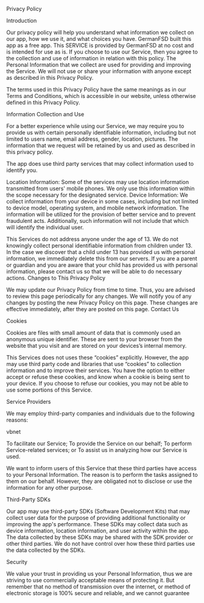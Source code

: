 Privacy Policy

Introduction

Our privacy policy will help you understand what information we collect on our app, how we use it, and what choices you have. GermanFSD built this app as a free app. This SERVICE is provided by GermanFSD at no cost and is intended for use as is. If you choose to use our Service, then you agree to the collection and use of information in relation with this policy. The Personal Information that we collect are used for providing and improving the Service. We will not use or share your information with anyone except as described in this Privacy Policy.

The terms used in this Privacy Policy have the same meanings as in our Terms and Conditions, which is accessible in our website, unless otherwise defined in this Privacy Policy.

Information Collection and Use

For a better experience while using our Service, we may require you to provide us with certain personally identifiable information, including but not limited to users name, email address, gender, location, pictures. The information that we request will be retained by us and used as described in this privacy policy.

The app does use third party services that may collect information used to identify you.

Location Information: Some of the services may use location information transmitted from users' mobile phones. We only use this information within the scope necessary for the designated service.
Device Information: We collect information from your device in some cases, including but not limited to device model, operating system, and mobile network information. The information will be utilized for the provision of better service and to prevent fraudulent acts. Additionally, such information will not include that which will identify the individual user.

This Services do not address anyone under the age of 13. We do not knowingly collect personal identifiable information from children under 13. In the case we discover that a child under 13 has provided us with personal information, we immediately delete this from our servers. If you are a parent or guardian and you are aware that your child has provided us with personal information, please contact us so that we will be able to do necessary actions.
Changes to This Privacy Policy

We may update our Privacy Policy from time to time. Thus, you are advised to review this page periodically for any changes. We will notify you of any changes by posting the new Privacy Policy on this page. These changes are effective immediately, after they are posted on this page.
Contact Us

Cookies

Cookies are files with small amount of data that is commonly used an anonymous unique identifier. These are sent to your browser from the website that you visit and are stored on your devices’s internal memory.

This Services does not uses these “cookies” explicitly. However, the app may use third party code and libraries that use “cookies” to collection information and to improve their services. You have the option to either accept or refuse these cookies, and know when a cookie is being sent to your device. If you choose to refuse our cookies, you may not be able to use some portions of this Service.

Service Providers

We may employ third-party companies and individuals due to the following reasons:

vbnet

To facilitate our Service;
To provide the Service on our behalf;
To perform Service-related services; or
To assist us in analyzing how our Service is used.

We want to inform users of this Service that these third parties have access to your Personal Information. The reason is to perform the tasks assigned to them on our behalf. However, they are obligated not to disclose or use the information for any other purpose.

Third-Party SDKs

Our app may use third-party SDKs (Software Development Kits) that may collect user data for the purpose of providing additional functionality or improving the app's performance. These SDKs may collect data such as device information, location information, and user activity within the app. The data collected by these SDKs may be shared with the SDK provider or other third parties. We do not have control over how these third parties use the data collected by the SDKs.

Security

We value your trust in providing us your Personal Information, thus we are striving to use commercially acceptable means of protecting it. But remember that no method of transmission over the internet, or method of electronic storage is 100% secure and reliable, and we cannot guarantee
